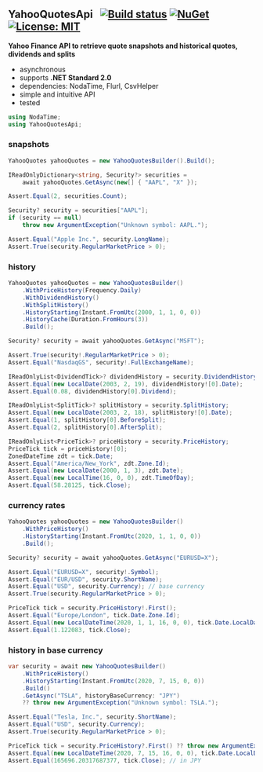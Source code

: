 ## YahooQuotesApi&nbsp;&nbsp; [![Build status](https://ci.appveyor.com/api/projects/status/qx83p28cdqvcpbhm?svg=true)](https://ci.appveyor.com/project/dshe/yahooquotesapi) [![NuGet](https://img.shields.io/nuget/vpre/YahooQuotesApi.svg)](https://www.nuget.org/packages/YahooQuotesApi/) [![License: MIT](https://img.shields.io/badge/License-MIT-yellow.svg)](https://opensource.org/licenses/MIT)

**Yahoo Finance API to retrieve quote snapshots and historical quotes, dividends and splits**
- asynchronous
- supports **.NET Standard 2.0**
- dependencies: NodaTime, Flurl, CsvHelper
- simple and intuitive API
- tested
```csharp
using NodaTime;
using YahooQuotesApi;
```
### snapshots
```csharp
YahooQuotes yahooQuotes = new YahooQuotesBuilder().Build();

IReadOnlyDictionary<string, Security?> securities =
    await yahooQuotes.GetAsync(new[] { "AAPL", "X" });

Assert.Equal(2, securities.Count);

Security? security = securities["AAPL"];
if (security == null)
    throw new ArgumentException("Unknown symbol: AAPL.");

Assert.Equal("Apple Inc.", security.LongName);
Assert.True(security.RegularMarketPrice > 0);
```
### history
```csharp
YahooQuotes yahooQuotes = new YahooQuotesBuilder()
    .WithPriceHistory(Frequency.Daily)
    .WithDividendHistory()
    .WithSplitHistory()
    .HistoryStarting(Instant.FromUtc(2000, 1, 1, 0, 0))
    .HistoryCache(Duration.FromHours(3))
    .Build();

Security? security = await yahooQuotes.GetAsync("MSFT");

Assert.True(security!.RegularMarketPrice > 0);
Assert.Equal("NasdaqGS", security!.FullExchangeName);

IReadOnlyList<DividendTick>? dividendHistory = security.DividendHistory;
Assert.Equal(new LocalDate(2003, 2, 19), dividendHistory![0].Date);
Assert.Equal(0.08, dividendHistory[0].Dividend);

IReadOnlyList<SplitTick>? splitHistory = security.SplitHistory;
Assert.Equal(new LocalDate(2003, 2, 18), splitHistory![0].Date);
Assert.Equal(1, splitHistory[0].BeforeSplit);
Assert.Equal(2, splitHistory[0].AfterSplit);

IReadOnlyList<PriceTick>? priceHistory = security.PriceHistory;
PriceTick tick = priceHistory![0];
ZonedDateTime zdt = tick.Date;
Assert.Equal("America/New_York", zdt.Zone.Id);
Assert.Equal(new LocalDate(2000, 1, 3), zdt.Date);
Assert.Equal(new LocalTime(16, 0, 0), zdt.TimeOfDay);
Assert.Equal(58.28125, tick.Close);
```
### currency rates
```csharp
YahooQuotes yahooQuotes = new YahooQuotesBuilder()
    .WithPriceHistory()
    .HistoryStarting(Instant.FromUtc(2020, 1, 1, 0, 0))
    .Build();

Security? security = await yahooQuotes.GetAsync("EURUSD=X");

Assert.Equal("EURUSD=X", security!.Symbol);
Assert.Equal("EUR/USD", security.ShortName);
Assert.Equal("USD", security.Currency); // base currency
Assert.True(security.RegularMarketPrice > 0);

PriceTick tick = security.PriceHistory!.First();
Assert.Equal("Europe/London", tick.Date.Zone.Id);
Assert.Equal(new LocalDateTime(2020, 1, 1, 16, 0, 0), tick.Date.LocalDateTime);
Assert.Equal(1.122083, tick.Close);
```
### history in base currency
```csharp
var security = await new YahooQuotesBuilder()
    .WithPriceHistory()
    .HistoryStarting(Instant.FromUtc(2020, 7, 15, 0, 0))
    .Build()
    .GetAsync("TSLA", historyBaseCurrency: "JPY")
    ?? throw new ArgumentException("Unknown symbol: TSLA.");

Assert.Equal("Tesla, Inc.", security.ShortName);
Assert.Equal("USD", security.Currency);
Assert.True(security.RegularMarketPrice > 0);

PriceTick tick = security.PriceHistory?.First() ?? throw new ArgumentException();
Assert.Equal(new LocalDateTime(2020, 7, 15, 16, 0, 0), tick.Date.LocalDateTime);
Assert.Equal(165696.20317687377, tick.Close); // in JPY
```
